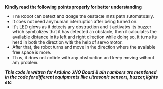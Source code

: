 **Kindly read the following points properly for better understanding**
- The Robot can detect and dodge the obstacle in its path automatically.
- It does not need any human interruption after being turned on.
- It's LED glows as it detects any obstruction and it activates its buzzer which symbolizes that it has detected an obstacle, then it calculates the available distance in its left and right direction while doing so, it turns its head in both the direction with the help of servo motor.
- After that, the robot turns and move in the direction where the available free space is more.
- Thus, it does not collide with any obstruction and keep moving without any problem.

***This code is written for Arduino UNO Board & pin numbers are mentioned in the code for different equipments like ultrasonic sensors, buzzer, lights etc***
